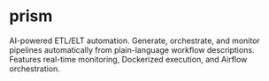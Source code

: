 # prism
AI-powered ETL/ELT automation. Generate, orchestrate, and monitor pipelines automatically from plain-language workflow descriptions. Features real-time monitoring, Dockerized execution, and Airflow orchestration.
